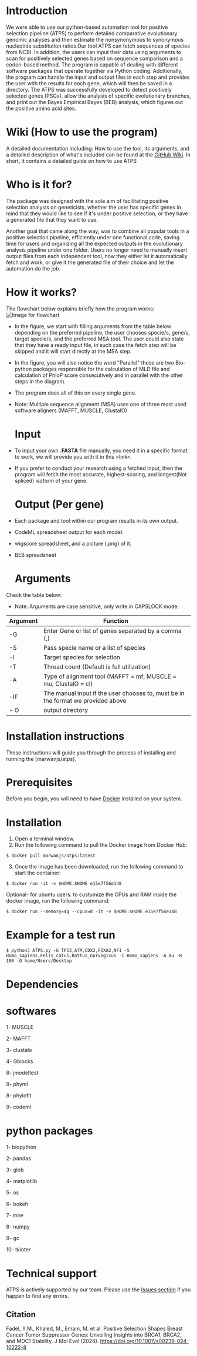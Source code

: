 # Introduction

We were able to use our python-based automation tool for positive selection pipeline (ATPS) to perform detailed comparative evolutionary genomic analyses and then estimate the nonsynonymous to synonymous nucleotide substitution ratios.Our tool ATPS can fetch sequences of species from NCBI. In addition, the users can input their data using arguments to scan for positively selected genes based on sequence comparison and a codon-based method. The program is capable of dealing with different software packages that operate together via Python coding. Additionally, the program can handle the input and output files in each step and provides  the user with the results for each gene, which will then be saved in a directory. The ATPS was successfully developed to detect positively selected genes (PSGs), allow the analysis of specific evolutionary branches, and print out the Bayes Empirical Bayes (BEB) analysis, which figures out the positive amino acid sites.



# Wiki (How to use the program)

A detailed documentation including: How to use the tool, its arguments, and a detailed description of what's included can be found at the [GitHub Wiki](https://github.com/APS-P/APSP/wiki). In short, it contains a detailed guide on how to use ATPS

   # Who is it for?

The package was designed with the sole aim of facilitating positive selection analysis on geneticists, whether the user has specific genes in mind that they would like to see if it's under positive selection, or they have a generated file that they want to use.

Another goal that came along the way, was to combine all popular tools in a positive selection pipeline, efficiently under one functional code, saving time for users and organizing all the expected outputs in the evolutionary analysis pipeline under one folder. Users no longer need to manually insert output files from each independent tool, now they either let it automatically fetch and work, or give it the generated file of their choice and let the automation do the job.

   # How it works?

The flowchart below explains briefly how the program works:
![Image for flowchart](https://github.com/APS-P/APSP/blob/main/images/work_flow.jpeg)

- In the figure, we start with filling arguments from the table below depending on the preferred pipeline, the user chooses specie/s, gene/s, target specie/s, and the preferred MSA tool. The user could also state that they have a ready input file, in such case the fetch step will be skipped and it will start directly at the MSA step. 

- In the figure, you will also notice the word "Parallel" these are two Bio-python packages responsible for the calculation of MLD file and calculation of PhloP score consecutively and in parallel with the other steps in the diagram.

- The program does all of this on every single gene.

- Note: Multiple sequence alignment (MSA) uses one of three most used software aligners (MAFFT, MUSCLE, ClustalO)

   # Input

* To input your own **.FASTA** file manually, you need it in a specific format to work, we will provide you with it in this >link<.
* If you prefer to conduct your research using a fetched input, then the program will fetch the most accurate, highest-scoring, and longest(Not spliced) isoform of your gene.

   # Output (Per gene)

- Each package and tool within our program results in its own output.
- CodeML spreadsheet output for each model.
- wigscore spreadsheet, and a picture (.png) of it.
- BEB spreadsheet

   # Arguments

Check the table below:
- Note: Arguments are case sensitive, only write in CAPSLOCK mode.

| Argument  |  Function |
|---|---|
| -G | Enter Gene or list of genes separated by a comma (,) |
|  -S |  Pass specie name or a list of species |
| -I  |  Target species for selection |
| -T  |  Thread count (Default is full utilization)|
|  -A |  Type of alignment tool (MAFFT = mf, MUSCLE = mu, ClustalO = cl)  |
|  -IF |  The manual input if the user chooses to, must be in the format we provided above |
| - O | output directory 


# Installation instructions

These instructions will guide you through the process of installing and running the [marwanjs/atps].

   # Prerequisites

Before you begin, you will need to have [Docker](https://www.docker.com/get-started/) installed on your system.
   
   # Installation

1. Open a terminal window.
2. Run the following command to pull the Docker image from Docker Hub:

```console
$ docker pull marwanjs/atps:latest
```

3. Once the image has been downloaded, run the following command to start the container:


```console
$ docker run -it -v $HOME:$HOME e15e7f56e148
```

Optional- for ubuntu users. to custumize the CPUs and RAM inside the docker image, run the following command:

```console
$ docker run --memory=4g --cpus=8 -it -v $HOME:$HOME e15e7f56e148
```

   # Example for a test run
   
```console
$ python3 ATPS.py -G TP53,ATM,CDX2,FOXA2,NF1 -S Homo_sapiens,Felis_catus,Rattus_norvegicus -I Homo_sapiens -A mu -R 100 -O home/Users/Desktop
```

# Dependencies

   # softwares 
   
1- MUSCLE

2- MAFFT

3- clustalo

4- Gblocks

8- jmodeltest

9- phyml

8- phylofit

9- codeml

   # python packages 
   
1- biopython

2- pandas

3- glob

4- matplotlib 

5- os 

6- bokeh

7- mne

8- numpy

9- gc 

10- tkinter 


# Technical support

ATPS is actively supported by our team. Please use the [Issues section](https://github.com/APS-P/APSP/issues) if you happen to find any errors.

## Citation
Fadel, Y.M., Khaled, M., Emam, M. et al. Positive Selection Shapes Breast Cancer Tumor Suppressor Genes: Unveiling Insights into BRCA1, BRCA2, and MDC1 Stability. J Mol Evol (2024). https://doi.org/10.1007/s00239-024-10222-8
